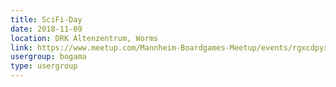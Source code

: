 ```yaml
---
title: SciFi-Day
date: 2018-11-09
location: DRK Altenzentrum, Worms
link: https://www.meetup.com/Mannheim-Boardgames-Meetup/events/rgxcdpyxpbmb/
usergroup: bogama
type: usergroup
---
```

